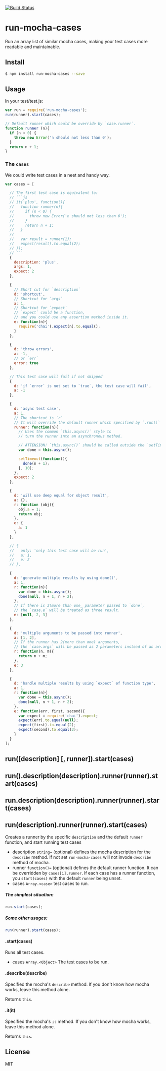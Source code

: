 [![Build Status](https://travis-ci.org/kaelzhang/node-run-mocha-cases.svg?branch=master)](https://travis-ci.org/kaelzhang/node-run-mocha-cases)
<!-- optional npm version
[![NPM version](https://badge.fury.io/js/run-mocha-cases.svg)](http://badge.fury.io/js/run-mocha-cases)
-->
<!-- optional npm downloads
[![npm module downloads per month](http://img.shields.io/npm/dm/run-mocha-cases.svg)](https://www.npmjs.org/package/run-mocha-cases)
-->
<!-- optional dependency status
[![Dependency Status](https://david-dm.org/kaelzhang/node-run-mocha-cases.svg)](https://david-dm.org/kaelzhang/node-run-mocha-cases)
-->

# run-mocha-cases

Run an array list of similar mocha cases, making your test cases more readable and maintainable.

## Install

```sh
$ npm install run-mocha-cases --save
```

## Usage

In your test/test.js:

```js
var run = require('run-mocha-cases');
run(runner).start(cases);

// Default runner which could be override by `case.runner`.
function runner (n){
  if (n < 0) {
    throw new Error('n should not less than 0');
  }
  return n + 1;
}
```

### The `cases`

We could write test cases in a neet and handy way. 

```js
var cases = [

  // The first test case is equivalent to:
  // ```js
  // it('plus', function(){
  //   function runner(n){
  //     if (n < 0) {
  //       throw new Error('n should not less than 0');
  //     }
  //     return n + 1;
  //   }
  //
  //   var result = runner(1);
  //   expect(result).to.equal(2);
  // });
  // ```
  {
    description: 'plus',
    args: 1,
    expect: 2
  },

  {
    // Short cut for `description`
    d: 'shortcut',
    // Shortcut for `args`
    a: 1,
    // Shortcut for `expect`
    // `expect` could be a function,
    // and you could use any assertion method inside it.
    e: function(n){
      require('chai').expect(n).to.equal();
    }
  },

  {
    d: 'throw errors',
    a: -1,
    // or `err`
    error: true
  },

  // This test case will fail if not skipped
  {
    d: 'if `error` is not set to `true`, the test case will fail',
    a: -1
  },

  {
    d: 'async test case',
    a: 1,
    // The shortcut is `r`
    // It will override the default runner which specified by `.run()` 
    runner: function(n){
      // Uses the common `this.async()` style to 
      // turn the runner into an asynchronous method.

      // ATTENSION! `this.async()` should be called outside the `setTimeout`.
      var done = this.async();

      setTimeout(function(){
        done(n + 1);
      }, 10);
    },
    expect: 2
  }, 

  {
    d: 'will use deep equal for object result',
    a: {},
    r: function (obj){
      obj.a = 1;
      return obj;
    },
    e: {
      a: 1
    }
  },

  // {
  //   only: 'only this test case will be run',
  //   a: 1,
  //   e: 2
  // },

  {
    d: 'generate multiple results by using done()',
    a: 1,
    r: function(n){
      var done = this.async();
      done(null, n + 1, n + 2);
    },
    // If there is 3(more than one_ parameter passed to `done`,
    // the `case.e` will be treated as three result.
    e: [null, 2, 3]
  },

  {
    d: 'multiple arguments to be passed into runner',
    a: [1, 2],
    // If the runner has 2(more than one) arguments, 
    // the `case.args` will be passed as 2 parameters instead of an array.
    r: function(n, m){
      return n + m;
    },
    e: 3
  },

  {
    d: 'handle multiple results by using `expect` of function type',
    a: 1,
    r: function(n){
      var done = this.async();
      done(null, n + 1, n + 2);
    },
    e: function(err, first, second){
      var expect = require('chai').expect;
      expect(err).to.equal(null);
      expect(first).to.equal(2);
      expect(second).to.equal(3);
    }
  }
];
```


## run([description] [, runner]).start(cases)
## run().description(description).runner(runner).start(cases)
## run.description(description).runner(runner).start(cases)
## run(description).runner(runner).start(cases)

Creates a runner by the specific `description` and the default `runner` function, and start running test cases

- description `string=` (optional) defines the mocha description for the `describe` method. If not set `run-mocha-cases` will not invode `describe` method of mocha.
- runner `function()=` (optional) defines the default runner function. It can be overridden by `cases[i].runner`. If each case has a runner function, you `start(cases)` with the default `runner` being unset. 
- cases `Array.<case>` test cases to run.

##### The simplest situation:

```js
run.start(cases);
```

##### Some other usages:

```js
run(runner).start(cases);

```

#### .start(cases)

Runs all test cases.

- cases `Array.<Object>` The test cases to be run.

#### .describe(describe)

Specified the mocha's `describe` method. If you don't know how mocha works, leave this method alone.
 
Returns `this`.

#### .it(it)

Specified the mocha's `it` method. If you don't know how mocha works, leave this method alone.

Returns `this`.

## License

MIT
